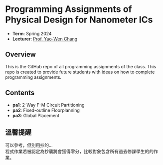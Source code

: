 # Programming Assignments of Physical Design for Nanometer ICs

- **Term**: Spring 2024
- **Lecturer**: [Prof. Yao-Wen Chang](http://cc.ee.ntu.edu.tw/~ywchang/)

## Overview

This is the GitHub repo of all programming assignments of the class. This repo is created to provide future students with ideas on how to complete programming assignments.

## Contents

- **pa1**: 2-Way F-M Circuit Partitioning
- **pa2**: Fixed-outline Floorplanning
- **pa3**: Global Placement

## 溫馨提醒

可以參考，但別用抄的...  
程式作業若被認定為抄襲將會獲得零分，比較對象包含所有過去修課學生的的作業。
